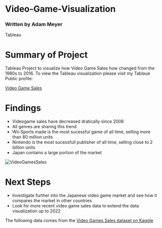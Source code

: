 # Video-Game-Visualization
### Written by Adam Meyer
Tableau

# Summary of Project
Tableau Project to visualize how Video Game Sales how changed from the 1980s to 2016. To view the Tableau visualization please visit my Tablaue Public profile:

[Video Game Sales](https://public.tableau.com/app/profile/adam.meyer8878/viz/VideoGameSales_16778733011190/Dashboard1)

# Findings
- Videogame sales have decreased dratically since 2008
- All genres are sharing this trend
- Wii-Sports made is the most sucessful game of all time, selling more than 80 million units
- Nintendo is the most sucessfull publisher of all time, selling close to 2 billion units
- Japan contains a large portion of the market

![VideoGamesSales](https://user-images.githubusercontent.com/113700029/223021694-1bdb7946-b046-43d6-80ca-1ee368dd6fc6.png)

# Next Steps
- Investigate further into the Japanese video game market and see how it compares the market in other countries
- Look for more recent video game sales data to extend the data visualization up to 2022

The following data comes from the [Video Games Sales dataset on Kaggle](https://www.kaggle.com/datasets/sidtwr/videogames-sales-dataset?select=Video_Games_Sales_as_at_22_Dec_2016.csv)
